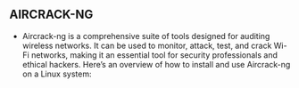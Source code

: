 ## AIRCRACK-NG
- Aircrack-ng is a comprehensive suite of tools designed for auditing wireless networks. It can be used to monitor, attack, test, and crack Wi-Fi networks, making it an essential tool for security professionals and ethical hackers. Here’s an overview of how to install and use Aircrack-ng on a Linux system:
